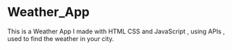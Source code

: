 # Weather_App
This is a Weather App I made with HTML CSS and JavaScript , using APIs , used to find the weather in your city.
